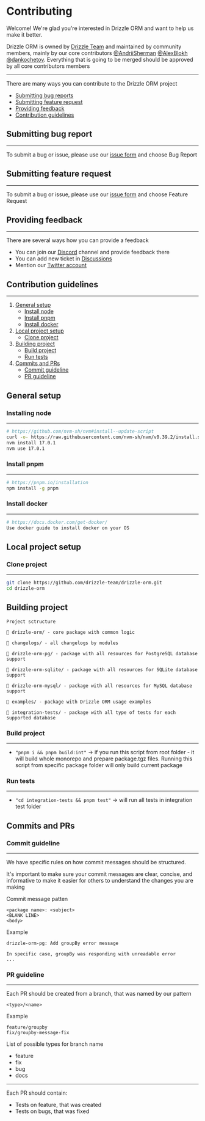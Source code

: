 # Contributing

Welcome! We're glad you're interested in Drizzle ORM and want to help us make it better. 

Drizzle ORM is owned by [Drizzle Team](https://drizzle.team) and maintained by community members, mainly by our core contributors [@AndriiSherman](https://github.com/AndriiSherman) [@AlexBlokh](https://github.com/AlexBlokh) [@dankochetov](https://github.com/dankochetov). Everything that is going to be merged should be approved by all core contributors members

---

There are many ways you can contribute to the Drizzle ORM project

- [Submitting bug reports](#bugreport)
- [Submitting feature request](#featurerequest)
- [Providing feedback](#feedback)
- [Contribution guidelines](#contributing)

## <a name="bugreport"></a> Submitting bug report
---

To submit a bug or issue, please use our [issue form](https://github.com/drizzle-team/drizzle-orm/issues/new/choose) and choose Bug Report

## <a name="featurerequest"></a> Submitting feature request
---
To submit a bug or issue, please use our [issue form](https://github.com/drizzle-team/drizzle-orm/issues/new/choose) and choose Feature Request

## <a name="feedback"></a> Providing feedback
---
There are several ways how you can provide a feedback

- You can join our [Discord](https://discord.gg/42E9GSFg) channel and provide feedback there
- You can add new ticket in [Discussions](https://github.com/drizzle-team/drizzle-orm/discussions)
- Mention our [Twitter account](https://twitter.com/DrizzleOrm)

## <a name="contributing"></a> Contribution guidelines
---
1. [General setup](#general-setup)
    - [Install node](#installing-node)
    - [Install pnpm](#installing-pnpm)
    - [Install docker](#installing-docker)
2. [Local project setup](#local-project-setup)
    - [Clone project](#clone-project)
3. [Building project](#building-project)
    - [Build project](#build-project)
    - [Run tests](#run-tests)
4. [Commits and PRs](#commits-pr)
    - [Commit guideline](#commit-guideline)
    - [PR guideline](#pr-guideline)

## <a name="general-setup"></a> General setup
### <a name="installing-node"></a> Installing node
---
```bash
# https://github.com/nvm-sh/nvm#install--update-script
curl -o- https://raw.githubusercontent.com/nvm-sh/nvm/v0.39.2/install.sh | bash
nvm install 17.0.1
nvm use 17.0.1
```
### <a name="installing-pnpm"></a> Install pnpm
---
```bash
# https://pnpm.io/installation
npm install -g pnpm
```

### <a name="installing-docker"></a> Install docker
---
```bash
# https://docs.docker.com/get-docker/
Use docker guide to install docker on your OS
```
## <a name="local-project-setup"></a> Local project setup

### <a name="clone-project"></a> Clone project
---
```bash
git clone https://github.com/drizzle-team/drizzle-orm.git
cd drizzle-orm
```

## <a name="building-project"></a> Building project
```
Project sctructure

📂 drizzle-orm/ - core package with common logic

📂 changelogs/ - all changelogs by modules

📂 drizzle-orm-pg/ - package with all resources for PostgreSQL database support

📂 drizzle-orm-sqlite/ - package with all resources for SQLite database support

📂 drizzle-orm-mysql/ - package with all resources for MySQL database support

📂 examples/ - package with Drizzle ORM usage examples

📂 integration-tests/ - package with all type of tests for each supported database

```
### <a name="build-project"></a> Build project
---
- `"pnpm i && pnpm build:int"` -> if you run this script from root folder -  it will build whole monorepo and prepare package.tgz files. Running this script from specific package folder will only build current package

### <a name="run-tests"></a> Run tests
---
- `"cd integration-tests && pnpm test"` -> will run all tests in integration test folder

## <a name="commits-pr"></a> Commits and PRs
### <a name="commit-guideline"></a> Commit guideline
---
We have specific rules on how commit messages should be structured. 

It's important to make sure your commit messages are clear, concise, and informative to make it easier for others to understand the changes you are making

Commit message patten
```
<package name>: <subject>
<BLANK LINE>
<body>
```
Example
```
drizzle-orm-pg: Add groupBy error message

In specific case, groupBy was responding with unreadable error
...
```

### <a name="pr-guideline"></a> PR guideline
---
Each PR should be created from a branch, that was named by our pattern
```
<type>/<name>
```
Example
```
feature/groupby
fix/groupby-message-fix
```

List of possible types for branch name
- feature
- fix
- bug
- docs

---
Each PR should contain:
- Tests on feature, that was created 
- Tests on bugs, that was fixed